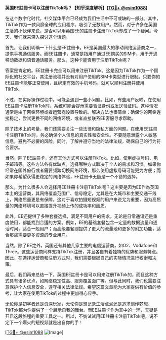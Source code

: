 **英国EE註冊卡可以注册TikTok吗？【知乎深度解析】[[TG💪+ @esim1088](https://t.me/s/esim1088)]**

在这个数字化时代，社交媒体平台已经成为我们生活中不可或缺的一部分。其中，TikTok作为一款风靡全球的应用程序，吸引了无数用户。然而，对于许多在英国生活的小伙伴来说，是否可以用英国EE的註冊卡注册TikTok却成了一个疑问。今天，我们就来深入探讨这个话题。

首先，让我们明确一下什么是EE註冊卡。EE是英国最大的移动网络运营商之一，提供手机通信服务。而EE註冊卡，通常是指用户通过EE购买的SIM卡，用于开通移动数据和语音通话服务。那么，这种卡能否用于注册TikTok呢？

答案是肯定的。EE註冊卡完全可以用来注册TikTok。这是因为TikTok作为一个国际化的社交平台，其注册流程并没有对用户使用的SIM卡类型进行限制。只要你的EE註冊卡能够正常使用，且绑定有效的手机号码，就可以顺利注册并使用TikTok。

不过，在实际操作过程中，可能会遇到一些小问题。比如，有些用户反映，在使用EE註冊卡注册TikTok时，系统可能会提示需要验证身份或发送验证码。这种情况通常是由于网络环境或者运营商设置导致的。解决方法也很简单：确保你的网络连接稳定，尝试更换不同的网络环境，或者直接联系EE客服寻求帮助。

除了技术上的考量，我们还需要关注一些法律和隐私方面的问题。在使用EE註冊卡注册TikTok时，务必确保个人信息的真实性和安全性。不要随意泄露个人敏感信息，避免不必要的风险。同时，了解并遵守当地的法律法规，确保自己的行为符合要求。

当然，除了EE註冊卡，还有其他方式可以注册TikTok。比如，使用虚拟号码、电子邮箱等。这些方法各有优缺点，选择哪种方式取决于个人的需求和习惯。如果你经常在国外旅行或者需要频繁切换网络环境，那么使用虚拟号码可能更为方便；而如果你希望获得更稳定的网络体验，EE註冊卡无疑是一个不错的选择。

那么，为什么很多人会选择用EE註冊卡注册TikTok呢？这主要是因为EE作為英国本土的运营商，其网络覆盖范围广、信号稳定，尤其是在大城市和主要交通干线上，网络质量更是有保障。这对于喜欢拍摄短视频的用户来说尤为重要，因为高质量的网络环境可以直接提升视频上传的成功率和画质。

此外，EE还提供了多种套餐选择，满足不同用户的需求。无论是日常通讯还是重度使用，都能找到合适的方案。例如，EE的基础套餐包含一定量的数据流量和通话时间，适合一般用户；而高级套餐则提供了更大的流量池和更多的附加功能，适合那些需要更多资源的专业用户。

当然，除了EE之外，英国还有其他几家主要的电信运营商，如O2、Vodafone和Three。这些运营商同样支持TikTok注册，并且各自有着独特的优势和服务特点。因此，在选择运营商和注册方式时，我们需要根据自己的实际情况进行权衡和决策。

最后，我们再来总结一下。英国EE註冊卡是可以用来注册TikTok的，而且这种方式具有诸多优点，如网络稳定性高、服务覆盖面广等。但与此同时，我们也需要注意保护个人信息安全，遵守相关法律法规。希望这篇文章能为大家提供有价值的参考，让大家在使用TikTok的过程中更加得心应手。

无论你是初学者还是资深玩家，无论你是想记录生活点滴还是追求创作梦想，TikTok都为你提供了一个展示自我的舞台。而EE註冊卡作为其中的一环，无疑是开启这段旅程的重要工具之一。所以，不妨试试用EE註冊卡注册TikTok吧，说不定下一个爆火的短视频就是出自你的手！

[[TG💪+ @esim1088](https://t.me/s/esim1088) ![Image](https://i.postimg.cc/4NQfJmqS/Snipaste-2025-05-13-00-14-12.png)]